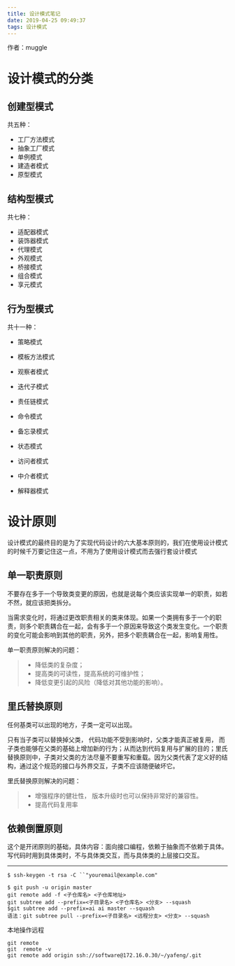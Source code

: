 ```yaml
---
title: 设计模式笔记
date: 2019-04-25 09:49:37
tags: 设计模式
---
```


作者：muggle

# 设计模式的分类

## 创建型模式

共五种：

- 工厂方法模式
- 抽象工厂模式
- 单例模式
- 建造者模式
- 原型模式

<!--more-->

## 结构型模式

共七种：

- 适配器模式
- 装饰器模式
- 代理模式
- 外观模式
- 桥接模式
- 组合模式
- 享元模式

## 行为型模式

共十一种：

- 策略模式

- 模板方法模式

- 观察者模式

- 迭代子模式

- 责任链模式

- 命令模式

- 备忘录模式

- 状态模式

- 访问者模式

- 中介者模式

- 解释器模式
# 设计原则

设计模式的最终目的是为了实现代码设计的六大基本原则的，我们在使用设计模式的时候千万要记住这一点，不用为了使用设计模式而去强行套设计模式

## 单一职责原则

不要存在多于一个导致类变更的原因，也就是说每个类应该实现单一的职责，如若不然，就应该把类拆分。

当需求变化时，将通过更改职责相关的类来体现。如果一个类拥有多于一个的职责，则多个职责耦合在一起，会有多于一个原因来导致这个类发生变化。一个职责的变化可能会影响到其他的职责，另外，把多个职责耦合在一起，影响复用性。

单一职责原则解决的问题：

> - 降低类的复杂度；
> - 提高类的可读性，提高系统的可维护性；
> - 降低变更引起的风险（降低对其他功能的影响）。

## 里氏替换原则

任何基类可以出现的地方，子类一定可以出现。

只有当子类可以替换掉父类， 代码功能不受到影响时，父类才能真正被复用， 而子类也能够在父类的基础上增加新的行为；从而达到代码复用与扩展的目的；里氏替换原则中，子类对父类的方法尽量不要重写和重载。因为父类代表了定义好的结构，通过这个规范的接口与外界交互，子类不应该随便破坏它。

里氏替换原则解决的问题：

> - 增强程序的健壮性， 版本升级时也可以保持非常好的兼容性。
> - 提高代码复用率

## 依赖倒置原则

这个是开闭原则的基础，具体内容：面向接口编程，依赖于抽象而不依赖于具体。写代码时用到具体类时，不与具体类交互，而与具体类的上层接口交互。







-------

`$ ssh-keygen -t rsa -C ``"youremail@example.com"`

```shell
$ git push -u origin master
git remote add -f <子仓库名> <子仓库地址>
git subtree add --prefix=<子目录名> <子仓库名> <分支> --squash
$git subtree add --prefix=ai ai master --squash
语法：git subtree pull --prefix=<子目录名> <远程分支> <分支> --squash
```

本地操作远程

```
git remote
git  remote -v
git remote add origin ssh://software@172.16.0.30/~/yafeng/.git
```